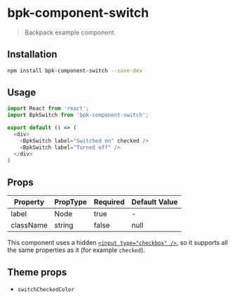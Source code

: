 # bpk-component-switch

> Backpack example component.

## Installation

```sh
npm install bpk-component-switch --save-dev
```

## Usage

```js
import React from 'react';
import BpkSwitch from 'bpk-component-switch';

export default () => (
  <div>
    <BpkSwitch label="Switched on" checked />
    <BpkSwitch label="Turned off" />
  </div>
)
```

## Props

| Property  | PropType | Required | Default Value |
| --------- | -------- | -------- | ------------- |
| label     | Node     | true     | -             |
| className | string   | false    | null          |

This component uses a hidden [`<input type="checkbox" />`](https://developer.mozilla.org/en-US/docs/Web/HTML/Element/input/checkbox), so it supports all the same properties as it (for example `checked`).

## Theme props

* `switchCheckedColor`

